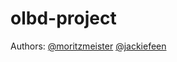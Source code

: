 # olbd-project

Authors: [@moritzmeister](https://github.com/moritzmeister)  [@jackiefeen](https://github.com/jackiefeen)


